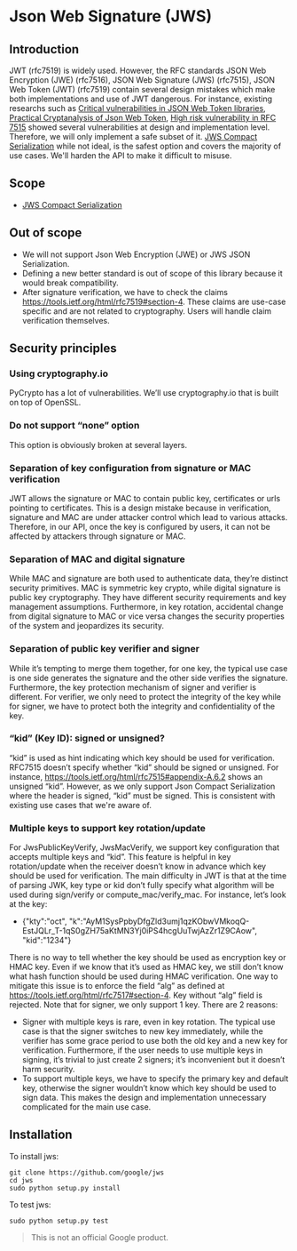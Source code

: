 # Json Web Signature (JWS)
  
## Introduction
JWT (rfc7519) is widely used. However, the RFC standards JSON Web Encryption (JWE) (rfc7516), JSON Web Signature (JWS) (rfc7515), JSON Web Token (JWT) (rfc7519) contain several design mistakes which make both implementations and use of JWT dangerous. For instance, existing researchs such as [Critical vulnerabilities in JSON Web Token libraries](https://auth0.com/blog/critical-vulnerabilities-in-json-web-token-libraries/), [Practical Cryptanalysis of Json Web Token](https://rwc.iacr.org/2017/Slides/nguyen.quan.pdf), [High risk vulnerability in RFC 7515](https://mailarchive.ietf.org/arch/msg/jose/gQU_C_QURVuwmy-Q2qyVwPLQlcg) showed several vulnerabilities at design and implementation level. Therefore, we will only implement a safe subset of it. [JWS Compact Serialization](https://tools.ietf.org/html/rfc7515#section-7.1) while not ideal, is the safest option and covers the majority of use cases. We'll harden the API to make it difficult to misuse.

## Scope
 * [JWS Compact Serialization](https://tools.ietf.org/html/rfc7515#section-7.1)

## Out of scope
 * We will not support Json Web Encryption (JWE) or JWS JSON Serialization. 
 * Defining a new better standard is out of scope of this library because it would break compatibility.
 * After signature verification, we have to check the claims https://tools.ietf.org/html/rfc7519#section-4. These claims are use-case specific and are not related to cryptography. Users will handle claim verification themselves.

## Security principles

### Using cryptography.io
PyCrypto has a lot of vulnerabilities. We’ll use cryptography.io that is built on top of OpenSSL.

### Do not support “none” option
This option is obviously broken at several layers.

### Separation of key configuration from signature or MAC verification
JWT allows the signature or MAC to contain public key, certificates or urls pointing to certificates. This is a design mistake because in verification, signature and MAC are under attacker control which lead to various attacks.
Therefore, in our API, once the key is configured by users, it can not be affected by attackers through signature or MAC.

### Separation of MAC and digital signature
While MAC and signature are both used to authenticate data, they’re distinct security primitives. MAC is symmetric key crypto, while digital signature is public key cryptography. They have different security requirements and key management assumptions. Furthermore, in key rotation, accidental change from digital signature to MAC or vice versa changes the security properties of the system and jeopardizes its security.

### Separation of public key verifier and signer
While it’s tempting to merge them together, for one key, the typical use case is one side generates the signature and the other side verifies the signature. Furthermore, the key protection mechanism of signer and verifier is different. For verifier, we only need to protect the integrity of the key while for signer, we have to protect both the integrity and confidentiality of the key.

### “kid” (Key ID): signed or unsigned?
“kid” is used as hint indicating which key should be used for verification. RFC7515 doesn’t specify whether “kid” should be signed or unsigned. For instance, https://tools.ietf.org/html/rfc7515#appendix-A.6.2 shows an unsigned “kid”. However, as we only support Json Compact Serialization where the header is signed, “kid” must be signed. This is consistent with existing use cases that we're aware of.

### Multiple keys to support key rotation/update
For JwsPublicKeyVerify, JwsMacVerify, we support key configuration that accepts multiple keys and “kid”. This feature is helpful in key rotation/update when the receiver doesn’t know in advance which key should be used for verification.
The main difficulty in JWT is that at the time of parsing JWK, key type or kid don’t fully specify what algorithm will be used during sign/verify or compute_mac/verify_mac. For instance, let’s look at the key:

  * {"kty":"oct", "k":"AyM1SysPpbyDfgZld3umj1qzKObwVMkoqQ-EstJQLr_T-1qS0gZH75aKtMN3Yj0iPS4hcgUuTwjAzZr1Z9CAow", "kid":"1234"}

There is no way to tell whether the key should be used as encryption key or HMAC key. Even if we know that it’s used as HMAC key, we still don’t know what hash function should be used during HMAC verification. One way to mitigate this issue is to enforce the field “alg” as defined at https://tools.ietf.org/html/rfc7517#section-4. Key without “alg” field is rejected. 
Note that for signer, we only support 1 key. There are 2 reasons:

 * Signer with multiple keys is rare, even in key rotation. The typical use case is that the signer switches to new key immediately, while the verifier has some grace period to use both the old key and a new key for verification. Furthermore, if the user needs to use multiple keys in signing, it’s trivial to just create 2 signers; it’s inconvenient but it doesn’t harm security.
 * To support multiple keys, we have to specify the primary key and default key, otherwise the signer wouldn’t know which key should be used to sign data. This makes the design and implementation unnecessary complicated for the main use case.

## Installation
To install jws:
```
git clone https://github.com/google/jws
cd jws
sudo python setup.py install
```

To test jws:
```
sudo python setup.py test
```

> This is not an official Google product.
